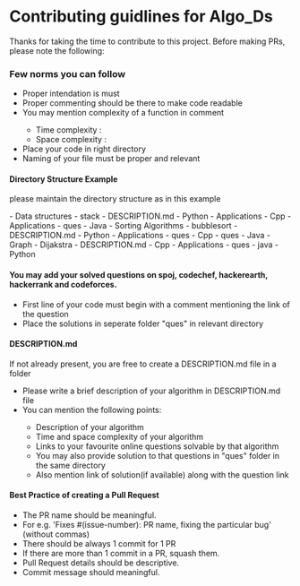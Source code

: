 <h1>Contributing guidlines for Algo_Ds</h1>

<p>Thanks for taking the time to contribute to this project. Before making PRs, please note the following:</p>

<h3>Few norms you can follow</h3>
  <ul>
    <li>Proper intendation is must</li>
    <li>Proper commenting should be there to make code readable</li>
    <li>You may mention complexity of a function in comment</li>
      <ul>
        <li>Time complexity : </li>
        <li>Space complexity : </li>
      </ul>
    <li>Place your code in right directory</li>
    <li>Naming of your file must be proper and relevant</li>
  </ul>

<h4>Directory Structure Example</h4>
<p>please maintain the directory structure as in this example</p>
- Data structures
   - stack
      - DESCRIPTION.md
      - Python
         - Applications
      - Cpp
         - Applications
         - ques
      - Java
- Sorting Algorithms
   - bubblesort
      - DESCRIPTION.md
      - Python
         - Applications
         - ques
      - Cpp
        - ques
      - Java
- Graph
  - Dijakstra
      - DESCRIPTION.md
      - Cpp
        - Applications
        - ques
      - java
      - Python
  

<h4>You may add your solved questions on spoj, codechef, hackerearth, hackerrank and codeforces.</h4>
  <ul>
    <li>First line of your code must begin with a comment mentioning the link of the question</li>
    <li>Place the solutions in seperate folder "ques" in relevant directory</li>
  </ul>

<h4>DESCRIPTION.md</h4>
  <p>If not already present, you are free to create a DESCRIPTION.md file in a folder </p>
  <ul>
    <li>Please write a brief description of your algorithm in DESCRIPTION.md file</li>
    <li>You can mention the following points:</li>
      <ul>
        <li>Description of your algorithm</li>
        <li>Time and space complexity of your algorithm</li>
        <li>Links to your favourite online questions solvable by that algorithm</li>
          <ui>
            <li>You may also provide solution to that questions in "ques" folder in the same directory</li>
            <li>Also mention link of solution(if available) along with the question link</li>
          </ui>
      </ul>
  </ul>

<h4>Best Practice of creating a Pull Request</h4>
<ul>
  <li>The PR name should be meaningful.</li>
  <li>For e.g. 'Fixes #(issue-number): PR name, fixing the particular bug' (without commas)</li>
  <li>There should be always 1 commit for 1 PR</li>
  <li>If there are more than 1 commit in a PR, squash them.</li>
  <li>Pull Request details should be descriptive.</li>
  <li>Commit message should meaningful.</li>
</ul>

